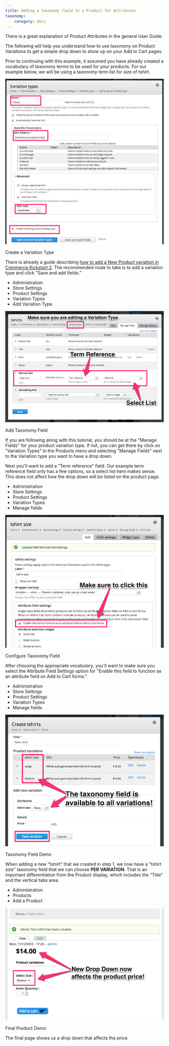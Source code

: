 ```yaml
---
title: Adding a taxonomy field to a Product for Attributes
taxonomy:
    category: docs
---
```


<div class="docs-enhanced">
<p>There is a great explanation of <a hreg="/user-guide/product-attributes-variations">Product Attributes</a> in the general User Guide. </p>

<p>The following will help you understand how to use taxonomy on Product Variations to get a simple drop down to show up on your Add to Cart pages.</p>

<p>Prior to continuing with this example, it assumed you have already created a vocabulary of taxonomy terms to be used for your products. For our example below, we will be using a taxonomy term list for size of tshirt.</p>

<div class="screenshot screenshot-caption">
    <div class="img">
        <a href="/user/pages/02.commerce1/03.commerce-kickstart-2/03.Products/02.Adding-a-taxonomy-field-to-a-Product-for-Attributes/CK-Product-Variations-01.png">
          <img src="/user/pages/02.commerce1/03.commerce-kickstart-2/03.Products/02.Adding-a-taxonomy-field-to-a-Product-for-Attributes/CK-Product-Variations-01.png" alt="If you haven't already done so, look at Adding a New Product over here: http://www.drupalcommerce.org/commerce-kickstart-2/adding-new-product" />
       </a>
    </div>
    <div class="caption">
        <p class="caption-title">Create a Variation Type</p>
        <p>There is already a guide describing <a href="/commerce-kickstart-2/adding-new-product">how to add a New Product variation in Commerce Kickstart 2</a>. The recommended route to take is to add a variation type and click "Save and add fields."</p>
    </div>
    <ul class="screenshot_breadcrumbs">
        <li class="first">Administration</li>
        <li>Store Settings</li>
        <li>Product Settings</li>
        <li>Variation Types</li>
        <li class="last">Add Variation Type</li>
    </ul>
</div>
<div class="screenshot screenshot-caption">
    <div class="img">
        <a href="/user/pages/02.commerce1/03.commerce-kickstart-2/03.Products/02.Adding-a-taxonomy-field-to-a-Product-for-Attributes/CK-Product-Variations-02.png">
          <img src="/user/pages/02.commerce1/03.commerce-kickstart-2/03.Products/02.Adding-a-taxonomy-field-to-a-Product-for-Attributes/CK-Product-Variations-02.png" alt="Simply add a taxonomy field." />
       </a>
    </div>
    <div class="caption">
        <p class="caption-title">Add Taxonomy Field</p>
        <p>If you are following along with this tutorial, you should be at the "Manage Fields" for your product variation type. If not, you can get there by click on "Variation Types" in the Products menu and selecting "Manage Fields" next to the Variation type you want to have a drop down.</p>
        <p>Next you'll want to add a "Term reference" field. Our example term reference field only has a few options, so a select list here makes sense. This does not affect how the drop down will be listed on the product page.</p>
    </div>
    <ul class="screenshot_breadcrumbs">
        <li class="first">Administration</li>
        <li>Store Settings</li>
        <li>Product Settings</li>
        <li>Variation Types</li>
        <li class="last">Manage fields</li>
    </ul>
</div>
<div class="screenshot screenshot-caption">
    <div class="img">
        <a href="/user/pages/02.commerce1/03.commerce-kickstart-2/03.Products/02.Adding-a-taxonomy-field-to-a-Product-for-Attributes/CK-Product-Variations-03.png">
          <img src="/user/pages/02.commerce1/03.commerce-kickstart-2/03.Products/02.Adding-a-taxonomy-field-to-a-Product-for-Attributes/CK-Product-Variations-03.png" alt="Simply configure a taxonomy field." />
       </a>
    </div>
    <div class="caption">
        <p class="caption-title">Configure Taxonomy Field</p>
        <p>After choosing the appropriate vocabulary, you'll want to make sure you select the Attribute Field Settings option for "Enable this field to function as an attribute field on Add to Cart forms."</p>
    </div>
    <ul class="screenshot_breadcrumbs">
        <li class="first">Administration</li>
        <li>Store Settings</li>
        <li>Product Settings</li>
        <li>Variation Types</li>
        <li class="last">Manage fields</li>
    </ul>
</div>
<div class="screenshot screenshot-caption">
    <div class="img">
        <a href="/user/pages/02.commerce1/03.commerce-kickstart-2/03.Products/02.Adding-a-taxonomy-field-to-a-Product-for-Attributes/CK-Product-Variations-04.png">
          <img src="/user/pages/02.commerce1/03.commerce-kickstart-2/03.Products/02.Adding-a-taxonomy-field-to-a-Product-for-Attributes/CK-Product-Variations-04.png" alt="Demonstrating the Taxonomy field." />
       </a>
    </div>
    <div class="caption">
        <p class="caption-title">Taxonomy Field Demo</p>
        <p>When adding a new "tshirt" that we created in step 1, we now have a "tshirt size" taxonomy field that we can choose <strong>PER VARIATION</strong>. That is an important differentiation from the Product display, which includes the "Title" and the vertical tabs area.</p>
    </div>
    <ul class="screenshot_breadcrumbs">
        <li class="first">Administration</li>
        <li>Products</li>
        <li class="last">Add a Product</li>
    </ul>
</div>
<div class="screenshot screenshot-caption">
    <div class="img">
        <a href="/user/pages/02.commerce1/03.commerce-kickstart-2/03.Products/02.Adding-a-taxonomy-field-to-a-Product-for-Attributes/CK-Product-Variations-05.png">
          <img src="/user/pages/02.commerce1/03.commerce-kickstart-2/03.Products/02.Adding-a-taxonomy-field-to-a-Product-for-Attributes/CK-Product-Variations-05.png" alt="The final page shows us a drop down that affects the price." />
       </a>
    </div>
    <div class="caption">
        <p class="caption-title">Final Product Demo</p>
        <p>The final page shows us a drop down that affects the price.</p>
    </div>
</div>

</div>